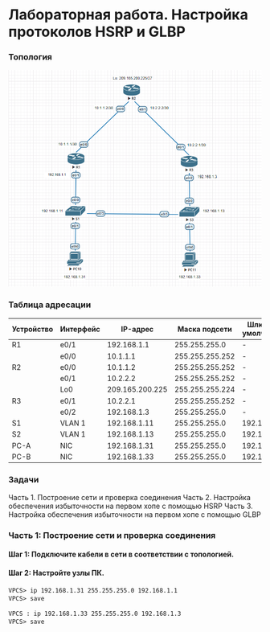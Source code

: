 # Лабораторная работа. Настройка протоколов HSRP и GLBP
### Топология
![](1.png)
### Таблица адресации
|Устройство|Интерфейс|IP-адрес       |Маска подсети   |Шлюз по умолчанию|
|----------|---------|---------------|----------------|-----------------|
| R1			 | e0/1		 |192.168.1.1    |255.255.255.0   |-                |
|          | e0/0    |10.1.1.1       |255.255.255.252 |-                |
| R2       | e0/0    |10.1.1.2       |255.255.255.252 |-                |
|          | e0/1    |10.2.2.2       |255.255.255.252 |-                |
|          | Lo0     |209.165.200.225|255.255.255.224 |-                |
| R3       | e0/1    |10.2.2.1       |255.255.255.252 |-                |
|          | e0/2    |192.168.1.3    |255.255.255.0   |-                |
| S1       | VLAN 1  |192.168.1.11   |255.255.255.0   |192.168.1.1      |
| S2       | VLAN 1  |192.168.1.13   |255.255.255.0   |192.168.1.3      |
| PC-A     | NIC     |192.168.1.31   |255.255.255.0   |192.168.1.1      |
| PC-B     | NIC     |192.168.1.33   |255.255.255.0   |192.168.1.3      |

### Задачи
Часть 1. Построение сети и проверка соединения
Часть 2. Настройка обеспечения избыточности на первом хопе с помощью HSRP
Часть 3. Настройка обеспечения избыточности на первом хопе с помощью GLBP

### Часть 1: Построение сети и проверка соединения
#### Шаг 1: Подключите кабели в сети в соответствии с топологией.
#### Шаг 2: Настройте узлы ПК.
```
VPCS> ip 192.168.1.31 255.255.255.0 192.168.1.1
VPCS> save
```
```
VPCS : ip 192.168.1.33 255.255.255.0 192.168.1.3
VPCS> save
```
